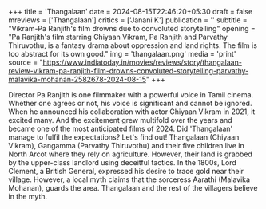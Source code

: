 +++
title = 'Thangalaan'
date = 2024-08-15T22:46:20+05:30
draft = false
mreviews = ['Thangalaan']
critics = ['Janani K']
publication = ''
subtitle = "Vikram-Pa Ranjith's film drowns due to convoluted storytelling"
opening = "Pa Ranjith's film starring Chiyaan Vikram, Pa Ranjith and Parvathy Thiruvothu, is a fantasy drama about oppression and land rights. The film is too abstract for its own good."
img = 'thangalaan.png'
media = 'print'
source = "https://www.indiatoday.in/movies/reviews/story/thangalaan-review-vikram-pa-ranjith-film-drowns-convoluted-storytelling-parvathy-malavika-mohanan-2582678-2024-08-15"
+++

Director Pa Ranjith is one filmmaker with a powerful voice in Tamil cinema. Whether one agrees or not, his voice is significant and cannot be ignored. When he announced his collaboration with actor Chiyaan Vikram in 2021, it excited many. And the excitement grew multifold over the years and became one of the most anticipated films of 2024. Did 'Thangalaan' manage to fulfil the expectations? Let's find out! Thangalaan (Chiyaan Vikram), Gangamma (Parvathy Thiruvothu) and their five children live in North Arcot where they rely on agriculture. However, their land is grabbed by the upper-class landlord using deceitful tactics. In the 1800s, Lord Clement, a British General, expressed his desire to trace gold near their village. However, a local myth claims that the sorceress Aarathi (Malavika Mohanan), guards the area. Thangalaan and the rest of the villagers believe in the myth.
